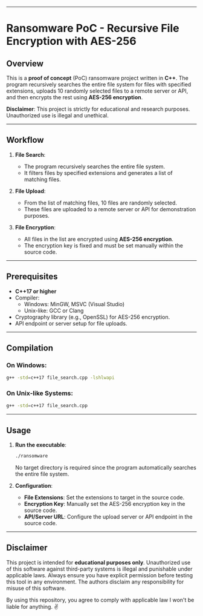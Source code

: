 

---

# Ransomware PoC - Recursive File Encryption with AES-256

## Overview
This is a **proof of concept** (PoC) ransomware project written in **C++**. The program recursively searches the entire file system for files with specified extensions, uploads 10 randomly selected files to a remote server or API, and then encrypts the rest using **AES-256 encryption**. 

**Disclaimer**: This project is strictly for educational and research purposes. Unauthorized use is illegal and unethical.

---

## Workflow
1. **File Search**:  
   - The program recursively searches the entire file system.  
   - It filters files by specified extensions and generates a list of matching files.

2. **File Upload**:  
   - From the list of matching files, 10 files are randomly selected.  
   - These files are uploaded to a remote server or API for demonstration purposes.

3. **File Encryption**:  
   - All files in the list are encrypted using **AES-256 encryption**.  
   - The encryption key is fixed and must be set manually within the source code.

---

## Prerequisites
- **C++17 or higher**
- Compiler:
  - Windows: MinGW, MSVC (Visual Studio)
  - Unix-like: GCC or Clang
- Cryptography library (e.g., OpenSSL) for AES-256 encryption.
- API endpoint or server setup for file uploads.

---

## Compilation
### On Windows:
```bash
g++ -std=c++17 file_search.cpp -lshlwapi
```

### On Unix-like Systems:
```bash
g++ -std=c++17 file_search.cpp
```

---

## Usage
1. **Run the executable**:
   ```bash
   ./ransomware
   ```
   No target directory is required since the program automatically searches the entire file system.

2. **Configuration**:
   - **File Extensions**: Set the extensions to target in the source code.
   - **Encryption Key**: Manually set the AES-256 encryption key in the source code.
   - **API/Server URL**: Configure the upload server or API endpoint in the source code.

---

## Disclaimer
This project is intended for **educational purposes only**. Unauthorized use of this software against third-party systems is illegal and punishable under applicable laws. Always ensure you have explicit permission before testing this tool in any environment. The authors disclaim any responsibility for misuse of this software.

By using this repository, you agree to comply with applicable law I won't be liable for anything. ✌️
